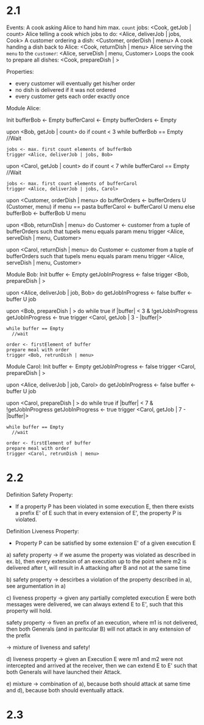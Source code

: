 # 2.1
Events:
A cook asking Alice to hand him max. `count` jobs: <Cook, getJob | count>
Alice telling a cook which jobs to do: <Alice, deliverJob | jobs, Cook>
A customer ordering a dish: <Customer, orderDish | menu>
A cook handing a dish back to Alice: <Cook, returnDish | menu>
Alice serving the `menu` to the `customer`: <Alice, serveDish | menu, Customer>
Loops the cook to prepare all dishes: <Cook, prepareDish | >

Properties:
* every customer will eventually get his/her order
* no dish is delivered if it was not ordered
* every customer gets each order exactly once

Module Alice:

Init
  bufferBob <- Empty
  bufferCarol <- Empty
  bufferOrders <- Empty

upon <Bob, getJob | count> do
  if count < 3
    while bufferBob == Empty
      //Wait

    jobs <- max. first count elements of bufferBob
    trigger <Alice, deliverJob | jobs, Bob>

upon <Carol, getJob | count> do
  if count < 7
    while bufferCarol == Empty
      //Wait

    jobs <- max. first count elements of bufferCarol
    trigger <Alice, deliverJob | jobs, Carol>

upon <Customer, orderDish | menu> do
  bufferOrders <- bufferOrders U (Customer, menu)
  if menu == pasta
    bufferCarol <- bufferCarol U menu
  else
    bufferBob <- bufferBob U menu

upon <Bob, returnDish | menu> do
  Customer <- customer from a tuple of bufferOrders such that tupels menu equals param menu
  trigger <Alice, serveDish | menu, Customer>

upon <Carol, returnDish | menu> do
  Customer <- customer from a tuple of bufferOrders such that tupels menu equals param menu
  trigger <Alice, serveDish | menu, Customer>



Module Bob:
Init
  buffer <- Empty
  getJobInProgress <- false
  trigger <Bob, prepareDish | >

upon <Alice, deliverJob | job, Bob> do
  getJobInProgress <- false
  buffer <- buffer U job

upon <Bob, prepareDish | > do
  while true
    if |buffer| < 3 & !getJobInProgress
      getJobInProgress <- true
      trigger <Carol, getJob | 3 - |buffer|>

    while buffer == Empty
      //wait

    order <- firstElement of buffer
    prepare meal with order
    trigger <Bob, retrunDish | menu>




Module Carol:
Init
  buffer <- Empty
  getJobInProgress <- false
  trigger <Carol, prepareDish | >


upon <Alice, deliverJob | job, Carol> do
  getJobInProgress <- false
  buffer <- buffer U job

upon <Carol, prepareDish | > do
  while true
    if |buffer| < 7 & !getJobInProgress
      getJobInProgress <- true
      trigger <Carol, getJob | 7 - |buffer|>

    while buffer == Empty
      //wait

    order <- firstElement of buffer
    prepare meal with order
    trigger <Carol, retrunDish | menu>

# 2.2
Definition Safety Property:
* If a property P has been violated in some execution E, then there exists a prefix E' of E such that in every extension
of E', the property P is violated.

Definition Liveness Property:
* Property P can be satisfied by some extension E' of a given execution E


a) safety property -> if we asume the property was violated as described in ex. b), then every extension of an execution up to the point where m2 is delivered after t, will result in A attacking after B and not at the same time

b) safety property -> descirbes a violation of the property described in a), see argumentation in a)

c) liveness property -> given any partially completed execution E were both messages were delivered, we can always extend E to E', such that this property will hold.

safety property -> fiven an prefix of an execution, where m1 is not delivered, then both Generals (and in paritcular B) will not attack in any extension of the prefix

-> mixture of liveness and safety!


d) liveness property -> given an Execution E were m1 and m2 were not intercepted and arrived at the receiver, then we can extend E to E' such that both Generals will have launched their Attack.

e) mixture -> combination of a), because both should attack at same time and d), because both should eventually attack.


# 2.3
